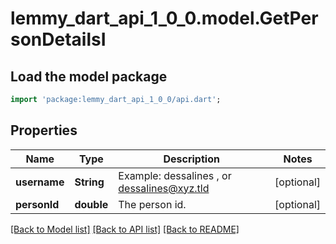# lemmy_dart_api_1_0_0.model.GetPersonDetailsI

## Load the model package
```dart
import 'package:lemmy_dart_api_1_0_0/api.dart';
```

## Properties
Name | Type | Description | Notes
------------ | ------------- | ------------- | -------------
**username** | **String** | Example: dessalines , or dessalines@xyz.tld | [optional] 
**personId** | **double** | The person id. | [optional] 

[[Back to Model list]](../README.md#documentation-for-models) [[Back to API list]](../README.md#documentation-for-api-endpoints) [[Back to README]](../README.md)


